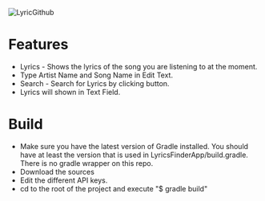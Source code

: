 
![LyricGithub](https://user-images.githubusercontent.com/62322907/109384108-a46d5b80-7910-11eb-9eee-b8e6d5f70e3a.png)

# Features
* Lyrics - Shows the lyrics of the song you are listening to at the moment. 
* Type Artist Name and Song Name in Edit Text.
* Search - Search for Lyrics by clicking button.
* Lyrics will shown in Text Field.

# Build
* Make sure you have the latest version of Gradle installed. You should have at least the version that is used in LyricsFinderApp/build.gradle. There is no gradle wrapper on this repo.
* Download the sources
* Edit the different API keys.
* cd to the root of the project and execute "$ gradle build"



